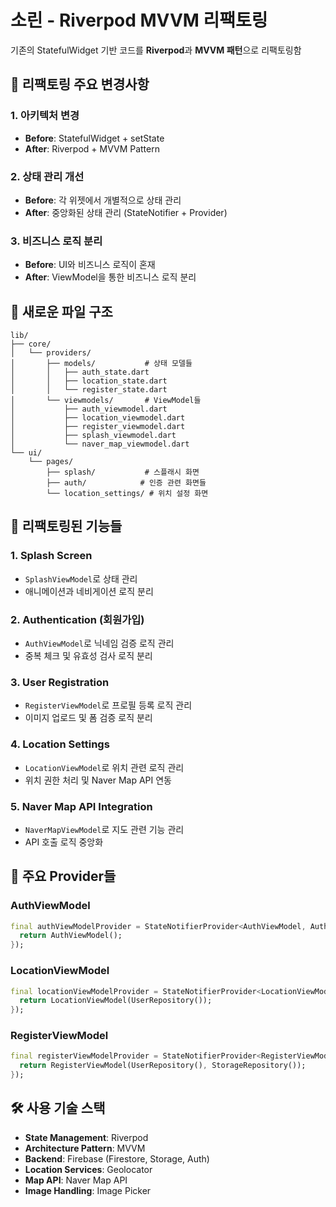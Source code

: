 # 소린 - Riverpod MVVM 리팩토링

기존의 StatefulWidget 기반 코드를 **Riverpod**과 **MVVM 패턴**으로 리팩토링함

## 🔄 리팩토링 주요 변경사항

### 1. 아키텍처 변경
- **Before**: StatefulWidget + setState
- **After**: Riverpod + MVVM Pattern

### 2. 상태 관리 개선
- **Before**: 각 위젯에서 개별적으로 상태 관리
- **After**: 중앙화된 상태 관리 (StateNotifier + Provider)

### 3. 비즈니스 로직 분리
- **Before**: UI와 비즈니스 로직이 혼재
- **After**: ViewModel을 통한 비즈니스 로직 분리

## 📁 새로운 파일 구조

```
lib/
├── core/
│   └── providers/
│       ├── models/           # 상태 모델들
│       │   ├── auth_state.dart
│       │   ├── location_state.dart
│       │   └── register_state.dart
│       └── viewmodels/       # ViewModel들
│           ├── auth_viewmodel.dart
│           ├── location_viewmodel.dart
│           ├── register_viewmodel.dart
│           ├── splash_viewmodel.dart
│           └── naver_map_viewmodel.dart
└── ui/
    └── pages/
        ├── splash/           # 스플래시 화면
        ├── auth/            # 인증 관련 화면들
        └── location_settings/ # 위치 설정 화면
```

## 🎯 리팩토링된 기능들

### 1. **Splash Screen**
- `SplashViewModel`로 상태 관리
- 애니메이션과 네비게이션 로직 분리

### 2. **Authentication (회원가입)**
- `AuthViewModel`로 닉네임 검증 로직 관리
- 중복 체크 및 유효성 검사 로직 분리

### 3. **User Registration**
- `RegisterViewModel`로 프로필 등록 로직 관리
- 이미지 업로드 및 폼 검증 로직 분리

### 4. **Location Settings**
- `LocationViewModel`로 위치 관련 로직 관리
- 위치 권한 처리 및 Naver Map API 연동

### 5. **Naver Map API Integration**
- `NaverMapViewModel`로 지도 관련 기능 관리
- API 호출 로직 중앙화

## 🔧 주요 Provider들

### AuthViewModel
```dart
final authViewModelProvider = StateNotifierProvider<AuthViewModel, AuthState>((ref) {
  return AuthViewModel();
});
```

### LocationViewModel
```dart
final locationViewModelProvider = StateNotifierProvider<LocationViewModel, LocationState>((ref) {
  return LocationViewModel(UserRepository());
});
```

### RegisterViewModel
```dart
final registerViewModelProvider = StateNotifierProvider<RegisterViewModel, RegisterState>((ref) {
  return RegisterViewModel(UserRepository(), StorageRepository());
});
```


## 🛠 사용 기술 스택

- **State Management**: Riverpod
- **Architecture Pattern**: MVVM
- **Backend**: Firebase (Firestore, Storage, Auth)
- **Location Services**: Geolocator
- **Map API**: Naver Map API
- **Image Handling**: Image Picker

